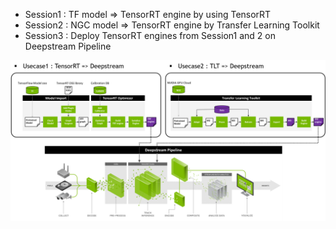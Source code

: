 - Session1 : TF model => TensorRT engine by using TensorRT
- Session2 : NGC model => TensorRT engine by Transfer Learning Toolkit
- Session3 : Deploy TensorRT engines from Session1 and 2 on Deepstream Pipeline

![3_inference hands on workflow](Session1/images/inference_overview.png)
